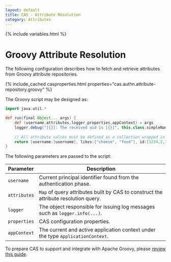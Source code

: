 ```yaml
---
layout: default
title: CAS - Attribute Resolution
category: Attributes
---
```


{% include variables.html %}

# Groovy Attribute Resolution
     
The following configuration describes how to fetch and retrieve attributes from Groovy attribute repositories.

{% include_cached casproperties.html properties="cas.authn.attribute-repository.groovy" %}

The Groovy script may be designed as:

```groovy
import java.util.*

def run(final Object... args) {
    def (username,attributes,logger,properties,appContext) = args
    logger.debug("[{}]: The received uid is [{}]", this.class.simpleName, username)
    
    // All attribute values must be defined as a collection wrapped in []
    return [username:[username], likes:["cheese", "food"], id:[1234,2,3,4,5], another:["attribute"] ]
}
```

The following parameters are passed to the script:

| Parameter    | Description                                                                         |
|--------------|-------------------------------------------------------------------------------------|
| `username`   | Current principal identifier found from the authentication phase.                   |
| `attributes` | `Map` of query attributes built by CAS to construct the attribute resolution query. |
| `logger`     | The object responsible for issuing log messages such as `logger.info(...)`.         |
| `properties` | CAS configuration properties.                                                       |
| `appContext` | The current and active application context under the type `ApplicationContext`.     |

To prepare CAS to support and integrate with Apache Groovy, please [review this guide](../integration/Apache-Groovy-Scripting.html).
